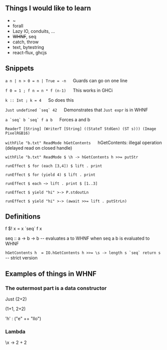 ## Things I would like to learn
* ~
* forall
* Lazy IO, conduits, ...
* ~~WHNF~~, seq
* catch, throw
* text, bytestring
* react-flux, ghcjs

## Snippets

`a n | n > 0 = n | True = -n`   &emsp;  Guards can go on one line

`f 0 = 1 ; f n = n * f (n-1)`    &emsp;  This works in GHCi

`k :: Int ; k = 4`   &emsp;  So does this

``Just undefined `seq` 42``   &emsp; Demonstrates that `Just expr` is in WHNF

``a `seq` b `seq` f a b``   &emsp;  Forces a and b

`ReaderT [String] (WriterT [String] ((StateT StdGen) (ST s))) (Image PixelRGB16)`

`withFile "b.txt" ReadMode hGetContents`   &emsp;  hGetContents: illegal operation (delayed read on closed handle)

`withFile "b.txt" ReadMode $ \h -> hGetContents h >>= putStr`

`runEffect $ for (each [3,4]) $ lift . print`

`runEffect $ for (yield 4) $ lift . print`

`runEffect $ each ~> lift . print $ [1..3]`

`runEffect $ yield "hi" >-> P.stdoutLn`

`runEffect $ yield "hi" >-> (await >>= lift . putStrLn)`

## Definitions

f $! x = x \`seq\` f x

seq :: a -> b -> b   -- evaluates a to WHNF when seq a b is evaluated to WHNF

``hGetContents h  = IO.hGetContents h >>= \s -> length s `seq` return s``  -- strict version


## Examples of things in WHNF

### The outermost part is a data constructor

Just (2+2)

(1+1, 2+2)

'h' : ("e" ++ "llo")

### Lambda
\\x -> 2 + 2

